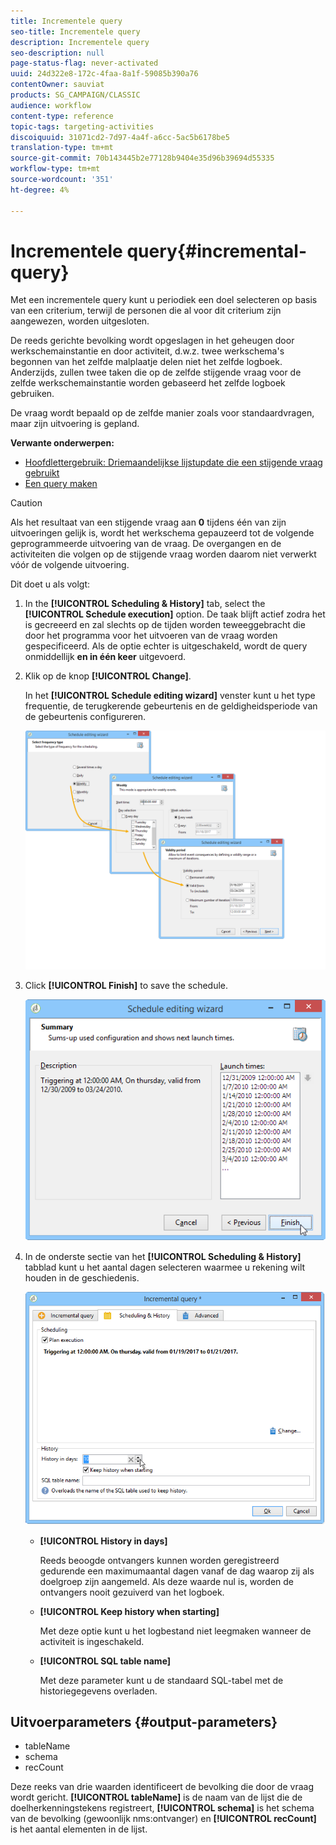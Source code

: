 ```yaml
---
title: Incrementele query
seo-title: Incrementele query
description: Incrementele query
seo-description: null
page-status-flag: never-activated
uuid: 24d322e8-172c-4faa-8a1f-59085b390a76
contentOwner: sauviat
products: SG_CAMPAIGN/CLASSIC
audience: workflow
content-type: reference
topic-tags: targeting-activities
discoiquuid: 31071cd2-7d97-4a4f-a6cc-5ac5b6178be5
translation-type: tm+mt
source-git-commit: 70b143445b2e77128b9404e35d96b39694d55335
workflow-type: tm+mt
source-wordcount: '351'
ht-degree: 4%

---
```



# Incrementele query{#incremental-query}

Met een incrementele query kunt u periodiek een doel selecteren op basis van een criterium, terwijl de personen die al voor dit criterium zijn aangewezen, worden uitgesloten.

De reeds gerichte bevolking wordt opgeslagen in het geheugen door werkschemainstantie en door activiteit, d.w.z. twee werkschema&#39;s begonnen van het zelfde malplaatje delen niet het zelfde logboek. Anderzijds, zullen twee taken die op de zelfde stijgende vraag voor de zelfde werkschemainstantie worden gebaseerd het zelfde logboek gebruiken.

De vraag wordt bepaald op de zelfde manier zoals voor standaardvragen, maar zijn uitvoering is gepland.

**Verwante onderwerpen:**

* [Hoofdlettergebruik: Driemaandelijkse lijstupdate die een stijgende vraag gebruikt](../../workflow/using/quarterly-list-update.md)
* [Een query maken](../../workflow/using/query.md#creating-a-query)

>[!CAUTION]
>
>Als het resultaat van een stijgende vraag aan **0** tijdens één van zijn uitvoeringen gelijk is, wordt het werkschema gepauzeerd tot de volgende geprogrammeerde uitvoering van de vraag. De overgangen en de activiteiten die volgen op de stijgende vraag worden daarom niet verwerkt vóór de volgende uitvoering.

Dit doet u als volgt:

1. In the **[!UICONTROL Scheduling & History]** tab, select the **[!UICONTROL Schedule execution]** option. De taak blijft actief zodra het is gecreeerd en zal slechts op de tijden worden teweeggebracht die door het programma voor het uitvoeren van de vraag worden gespecificeerd. Als de optie echter is uitgeschakeld, wordt de query onmiddellijk **en in één keer** uitgevoerd.
1. Klik op de knop **[!UICONTROL Change]**.

   In het **[!UICONTROL Schedule editing wizard]** venster kunt u het type frequentie, de terugkerende gebeurtenis en de geldigheidsperiode van de gebeurtenis configureren.

   ![](assets/s_user_segmentation_wizard_11.png)

1. Click **[!UICONTROL Finish]** to save the schedule.

   ![](assets/s_user_segmentation_wizard_valid.png)

1. In de onderste sectie van het **[!UICONTROL Scheduling & History]** tabblad kunt u het aantal dagen selecteren waarmee u rekening wilt houden in de geschiedenis.

   ![](assets/edit_request_inc.png)

   * **[!UICONTROL History in days]**

      Reeds beoogde ontvangers kunnen worden geregistreerd gedurende een maximumaantal dagen vanaf de dag waarop zij als doelgroep zijn aangemeld. Als deze waarde nul is, worden de ontvangers nooit gezuiverd van het logboek.

   * **[!UICONTROL Keep history when starting]**

      Met deze optie kunt u het logbestand niet leegmaken wanneer de activiteit is ingeschakeld.

   * **[!UICONTROL SQL table name]**

      Met deze parameter kunt u de standaard SQL-tabel met de historiegegevens overladen.

## Uitvoerparameters {#output-parameters}

* tableName
* schema
* recCount

Deze reeks van drie waarden identificeert de bevolking die door de vraag wordt gericht. **[!UICONTROL tableName]** is de naam van de lijst die de doelherkenningstekens registreert, **[!UICONTROL schema]** is het schema van de bevolking (gewoonlijk nms:ontvanger) en **[!UICONTROL recCount]** is het aantal elementen in de lijst.
